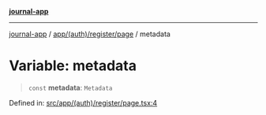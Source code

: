 [**journal-app**](../../../../../README.md)

***

[journal-app](../../../../../modules.md) / [app/(auth)/register/page](../README.md) / metadata

# Variable: metadata

> `const` **metadata**: `Metadata`

Defined in: [src/app/(auth)/register/page.tsx:4](https://github.com/FullStackExam/shamiri-journaling/blob/2429a79bf524ec1d1bc42e8c42aa2b20457e1d23/src/app/(auth)/register/page.tsx#L4)
